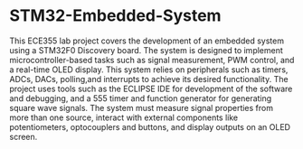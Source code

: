 # STM32-Embedded-System
This ECE355 lab project covers the development of an embedded system using a STM32F0 Discovery board. The system is designed to implement microcontroller-based tasks such as signal measurement, PWM control, and a real-time OLED display. This system relies on peripherals such as timers, ADCs, DACs, polling,and interrupts to achieve its desired functionality. The project uses tools such as the ECLIPSE IDE for development of the software and debugging, and a 555 timer and function generator for generating square wave signals. The system must measure signal properties from more than one source, interact with external components like potentiometers, optocouplers and buttons, and display outputs on an OLED screen.
